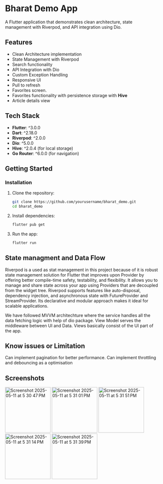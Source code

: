 # Bharat Demo App

A Flutter application that demonstrates clean architecture, state management with Riverpod, and API integration using Dio.

## Features

- Clean Architecture implementation
- State Management with Riverpod
- Search functionality
- API Integration with Dio
- Custom Exception Handling
- Responsive UI
- Pull to refresh
- Favorites screen. 
- Favorites functionality with persistence storage with **Hive**
- Article details view

## Tech Stack

- **Flutter**: ^3.0.0
- **Dart**: ^2.18.0
- **Riverpod**: ^2.0.0
- **Dio**: ^5.0.0
- **Hive**: ^2.0.4 (for local storage)
- **Go Router**: ^6.0.0 (for navigation)

## Getting Started

### Installation

1. Clone the repository:
   ```bash
   git clone https://github.com/yourusername/bharat_demo.git
   cd bharat_demo
   ```

2. Install dependencies:
   ```bash
   flutter pub get
   ```

3. Run the app:
   ```bash
   flutter run
   ```

## State managment and Data Flow
Riverpod is a used as stat management in this project because of it is robust state management solution for Flutter that improves upon Provider by offering better compile-time safety, testability, and flexibility. It allows you to manage and share state across your app using Providers that are decoupled from the widget tree. Riverpod supports features like auto-disposal, dependency injection, and asynchronous state with FutureProvider and StreamProvider. Its declarative and modular approach makes it ideal for scalable applications.

We have followed MVVM architechture where the service handles all the data fetching logic with help of dio package. View Model serves the middleware between UI and Data. Views basically consist of the UI part of the app.

## Know issues or Limitation
Can implement pagination for better performance.
Can implement throttling and debouncing as a optimisation

## Screenshots
<img width="150" alt="Screenshot 2025-05-11 at 5 30 47 PM" src="https://github.com/user-attachments/assets/08b4eda9-1adb-4e02-a6b6-59bc322ed4d8" />
<img width="150" alt="Screenshot 2025-05-11 at 5 31 01 PM" src="https://github.com/user-attachments/assets/47624fb7-59cf-47d4-a19b-6e48e095fe10" />
<img width="150" alt="Screenshot 2025-05-11 at 5 31 51 PM" src="https://github.com/user-attachments/assets/b2b111dd-7f04-4f8c-b8e6-e0c4e19e6164" />
<img width="150" alt="Screenshot 2025-05-11 at 5 31 14 PM" src="https://github.com/user-attachments/assets/9501fda2-6875-413f-be02-73748b26e89b" />
<img width="150" alt="Screenshot 2025-05-11 at 5 31 39 PM" src="https://github.com/user-attachments/assets/b48926fe-4208-471e-8d7d-839f2aae4134" />
